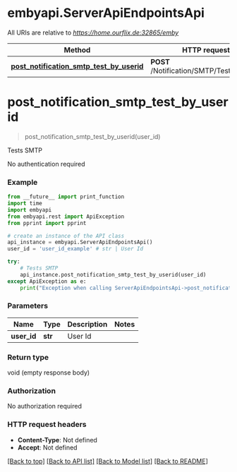 # embyapi.ServerApiEndpointsApi

All URIs are relative to *https://home.ourflix.de:32865/emby*

Method | HTTP request | Description
------------- | ------------- | -------------
[**post_notification_smtp_test_by_userid**](ServerApiEndpointsApi.md#post_notification_smtp_test_by_userid) | **POST** /Notification/SMTP/Test/{UserID} | Tests SMTP

# **post_notification_smtp_test_by_userid**
> post_notification_smtp_test_by_userid(user_id)

Tests SMTP

No authentication required

### Example
```python
from __future__ import print_function
import time
import embyapi
from embyapi.rest import ApiException
from pprint import pprint

# create an instance of the API class
api_instance = embyapi.ServerApiEndpointsApi()
user_id = 'user_id_example' # str | User Id

try:
    # Tests SMTP
    api_instance.post_notification_smtp_test_by_userid(user_id)
except ApiException as e:
    print("Exception when calling ServerApiEndpointsApi->post_notification_smtp_test_by_userid: %s\n" % e)
```

### Parameters

Name | Type | Description  | Notes
------------- | ------------- | ------------- | -------------
 **user_id** | **str**| User Id | 

### Return type

void (empty response body)

### Authorization

No authorization required

### HTTP request headers

 - **Content-Type**: Not defined
 - **Accept**: Not defined

[[Back to top]](#) [[Back to API list]](../README.md#documentation-for-api-endpoints) [[Back to Model list]](../README.md#documentation-for-models) [[Back to README]](../README.md)

